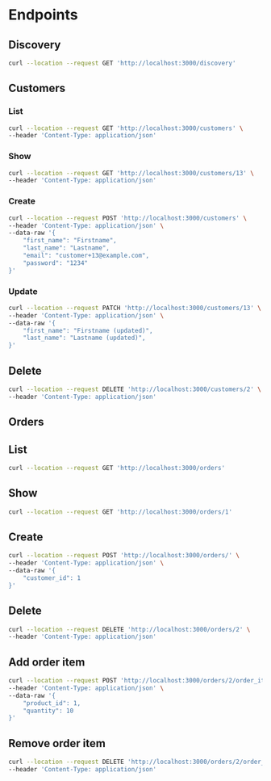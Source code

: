 # Endpoints

## Discovery

```bash
curl --location --request GET 'http://localhost:3000/discovery'
```

## Customers

### List

```bash
curl --location --request GET 'http://localhost:3000/customers' \
--header 'Content-Type: application/json'
```

### Show

```bash
curl --location --request GET 'http://localhost:3000/customers/13' \
--header 'Content-Type: application/json'
```

### Create

```bash
curl --location --request POST 'http://localhost:3000/customers' \
--header 'Content-Type: application/json' \
--data-raw '{
    "first_name": "Firstname",
    "last_name": "Lastname",
    "email": "customer+13@example.com",
    "password": "1234"
}'
```

### Update

```bash
curl --location --request PATCH 'http://localhost:3000/customers/13' \
--header 'Content-Type: application/json' \
--data-raw '{
    "first_name": "Firstname (updated)",
    "last_name": "Lastname (updated)",
}'
```

## Delete

```bash
curl --location --request DELETE 'http://localhost:3000/customers/2' \
--header 'Content-Type: application/json'
```

## Orders

## List

```bash
curl --location --request GET 'http://localhost:3000/orders'
```

## Show

```bash
curl --location --request GET 'http://localhost:3000/orders/1'
```

## Create

```bash
curl --location --request POST 'http://localhost:3000/orders/' \
--header 'Content-Type: application/json' \
--data-raw '{
    "customer_id": 1
}'
```

## Delete

```bash
curl --location --request DELETE 'http://localhost:3000/orders/2' \
--header 'Content-Type: application/json'
```

## Add order item

```bash
curl --location --request POST 'http://localhost:3000/orders/2/order_items' \
--header 'Content-Type: application/json' \
--data-raw '{
    "product_id": 1,
    "quantity": 10
}'
```

## Remove order item

```bash
curl --location --request DELETE 'http://localhost:3000/orders/2/order_items/2' \
--header 'Content-Type: application/json'
```